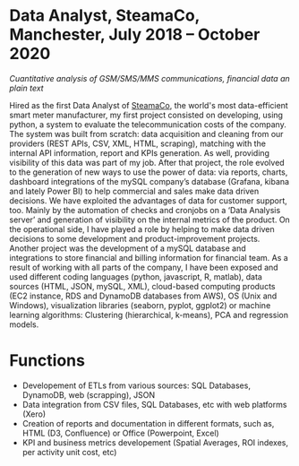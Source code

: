 # Data Analyst, SteamaCo, Manchester, July 2018 – October 2020

*Cuantitative analysis of  GSM/SMS/MMS communications,  financial data an plain text*

Hired as the first Data Analyst of [SteamaCo](https://steama.co/), the world's most data-efficient smart meter manufacturer, my first project consisted on developing, using python, a system to evaluate the telecommunication costs of the company. The system was built from scratch: data acquisition and cleaning from our providers (REST APIs, CSV, XML, HTML, scraping), matching with the internal API information, report and KPIs generation. As well, providing visibility of this data was part of my job.  After that project, the role evolved to the generation of new ways to use the power of data:  via reports, charts, dashboard integrations of the mySQL company’s database (Grafana, kibana and lately Power BI) to help commercial and sales make data driven decisions. We have exploited the advantages of data for customer support, too. Mainly by the automation of checks and cronjobs on a ‘Data Analysis server’ and generation of visibility on the internal metrics of the product. On the operational side, I have played a role by helping to make data driven decisions to some development and product-improvement projects. Another project was the development of a mySQL database and integrations to store financial and billing information for financial team. As a result of working with all parts of the company, I have been exposed and used different coding languages (python, javascript, R, matlab), data sources (HTML, JSON, mySQL, XML), cloud-based computing products (EC2 instance, RDS and DynamoDB databases from AWS), OS (Unix and Windows), visualization libraries (seaborn, pyplot, ggplot2) or machine learning algorithms: Clustering (hierarchical, k-means), PCA and regression models.


# Functions
- Developement of ETLs from various sources: SQL Databases, DynamoDB, web (scrapping), JSON
- Data integration from CSV files, SQL Databases, etc with web platforms (Xero)
- Creation of reports and documentation in different formats, such as, HTML (D3, Confluence) or Office (Powerpoint, Excel)
- KPI and business metrics developement (Spatial Averages, ROI indexes, per activity unit cost, etc)